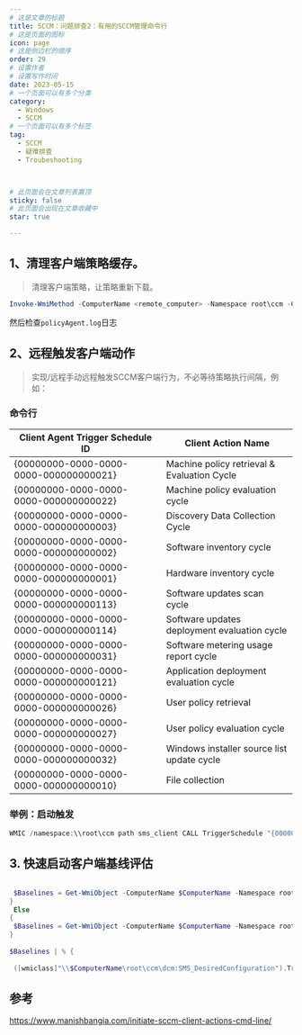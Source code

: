 ```yaml
---
# 这是文章的标题
title: SCCM：问题排查2：有用的SCCM管理命令行
# 这是页面的图标
icon: page
# 这是侧边栏的顺序
order: 29
# 设置作者
# 设置写作时间
date: 2023-05-15
# 一个页面可以有多个分类
category:
  - Windows
  - SCCM
# 一个页面可以有多个标签
tag:
  - SCCM
  - 疑难排查
  - Troubeshooting



# 此页面会在文章列表置顶
sticky: false
# 此页面会出现在文章收藏中
star: true

---
```



## 1、清理客户端策略缓存。

>清理客户端策略，让策略重新下载。

```powershell
Invoke-WmiMethod -ComputerName <remote_computer> -Namespace root\ccm -Class sms_client -Name ResetPolicy -ArgumentList @(1)
```
然后检查`policyAgent.log`日志


## 2、远程触发客户端动作

>实现/远程手动远程触发SCCM客户端行为，不必等待策略执行间隔，例如：


### 命令行
| Client Agent Trigger Schedule ID | Client Action Name                           |
| ------------------------------- | -------------------------------------------- |
| {00000000-0000-0000-0000-000000000021} | Machine policy retrieval & Evaluation Cycle |
| {00000000-0000-0000-0000-000000000022} | Machine policy evaluation cycle              |
| {00000000-0000-0000-0000-000000000003} | Discovery Data Collection Cycle              |
| {00000000-0000-0000-0000-000000000002} | Software inventory cycle                     |
| {00000000-0000-0000-0000-000000000001} | Hardware inventory cycle                     |
| {00000000-0000-0000-0000-000000000113} | Software updates scan cycle                  |
| {00000000-0000-0000-0000-000000000114} | Software updates deployment evaluation cycle |
| {00000000-0000-0000-0000-000000000031} | Software metering usage report cycle          |
| {00000000-0000-0000-0000-000000000121} | Application deployment evaluation cycle       |
| {00000000-0000-0000-0000-000000000026} | User policy retrieval                         |
| {00000000-0000-0000-0000-000000000027} | User policy evaluation cycle                  |
| {00000000-0000-0000-0000-000000000032} | Windows installer source list update cycle    |
| {00000000-0000-0000-0000-000000000010} | File collection                               |

### 举例：启动触发

```powershell
WMIC /namespace:\\root\ccm path sms_client CALL TriggerSchedule "{00000000-0000-0000-0000-000000000002}" /NOINTERACTIVE 
```

## 3. 快速启动客户端基线评估

```powershell

 $Baselines = Get-WmiObject -ComputerName $ComputerName -Namespace root\ccm\dcm -Class SMS_DesiredConfiguration
}
 Else
{
 $Baselines = Get-WmiObject -ComputerName $ComputerName -Namespace root\ccm\dcm -Class SMS_DesiredConfiguration | Where-Object {$_.DisplayName -like $BLName}
}
 
$Baselines | % {
 
 ([wmiclass]"\\$ComputerName\root\ccm\dcm:SMS_DesiredConfiguration").TriggerEvaluation($_.Name, $_.Version) 

```

## 参考

https://www.manishbangia.com/initiate-sccm-client-actions-cmd-line/
